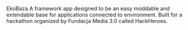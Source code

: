 EkoBaza
A framework app designed to be an easy moddable and extendable base for applications connected to environment.
Built for a hackathon organized by Fundacja Media 3.0 called HackHeroes.
